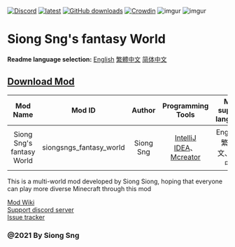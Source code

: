 [![Discord](https://discord.com/api/guilds/714087332738891857/widget.png)](https://discord.gg/5w9BUM4)
[![latest](https://img.shields.io/github/release/Barry23412/Siong-Sng-fantasy-World.svg)](https://github.com/Barry23412/Siong-Sng-fantasy-World/releases/latest)
[![GitHub downloads](https://img.shields.io/github/downloads/Barry23412/Siong-Sng-fantasy-World/total.svg)](https://github.com/Barry23412/Siong-Sng-fantasy-World/releases/latest)
[![Crowdin](https://badges.crowdin.net/siong-sngs-fantasy-world/localized.svg)](https://crowdin.com/project/siong-sngs-fantasy-world)
![imgur](https://media.discordapp.net/attachments/761096264577843200/801474495344672828/-.png?width=498&height=498)
![imgur](https://media.discordapp.net/attachments/761096264577843200/801474496871137312/-.png?width=498&height=498)

Siong Sng's fantasy World
=======================================  

**Readme language selection:** [English](https://github.com/Barry23412/Siong-Sng-fantasy-World/blob/master/README.md)   [繁體中文](https://github.com/Barry23412/Siong-Sng-fantasy-World/blob/master/Zh_tw-readme.md)   [简体中文](https://github.com/Barry23412/Siong-Sng-fantasy-World/blob/master/Zh_cn-readme.md)

## [Download Mod](https://github.com/Barry23412/Siong-Sng-fantasy-World/releases/latest)

|Mod Name|Mod ID|Author|Programming Tools|Mod support language|
|:------:|:----:|:----:|:---------------:|:---------------------:|
|Siong Sng's fantasy World|siongsngs_fantasy_world|Siong Sng|[IntelliJ IDEA](https://github.com/JetBrains/intellij-community)、[Mcreator](https://github.com/MCreator/MCreator)|English、繁體中文、简体中文|
  

This is a multi-world mod developed by Siong Siong, hoping that everyone can play more diverse Minecraft through this mod

[Mod Wiki](https://github.com/Barry23412/Siong-Sng-fantasy-World/wiki)  
[Support discord server](https://discord.gg/5w9BUM4)  
[Issue tracker](https://github.com/Barry23412/Siong-Sng-fantasy-World/issues)  


### @2021 By Siong Sng
